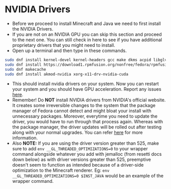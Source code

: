 # NVIDIA Drivers

- Before we proceed to install Minecraft and Java we need to first install the NVIDIA Drivers.
- If you are not on an NVIDIA GPU you can skip this section and proceed to the next one. You can still check in here to see if you have additional proprietary drivers that you might need to install.
- Open up a terminal and then type in these commands.
```bash
sudo dnf install kernel-devel kernel-headers gcc make dkms acpid libglvnd-glx libglvnd-opengl libglvnd-devel pkgconfig
sudo dnf install https://download1.rpmfusion.org/nonfree/fedora/rpmfusion-nonfree-release-$(rpm -E %fedora).noarch.rpm
sudo dnf makecache
sudo dnf install akmod-nvidia xorg-x11-drv-nvidia-cuda
```
- This should install nvidia drivers on your system. Now you can restart your system and you should have GPU acceleration. Report any issues [here](https://github.com/sathya-pramodh/linux-mcsr/issues).
- Remember! Do **NOT** install NVIDIA drivers from NVIDIA's official website. It creates some irreversible changes to the system that the package manager of Fedora cannot detect and might bloat your install with unnecessary packages. Moreover, everytime you need to update the driver, you would have to run through that process again. Whereas with the package manager, the driver updates will be rolled out after testing along with your normal upgrades. You can refer [here](https://forums.developer.nvidia.com/t/stop-asking-simple-users-to-install-the-unfriendly-run-file/48586) for more information.
- Also **NOTE:** If you are using the driver version greater than 525, make sure to add `env __GL_THREADED_OPTIMIZATIONS=0` to your wrapper command alongside whatever you add with jemalloc (from resetti docs down below) as with driver versions greater than 525, preemptive doesn't seem to function as intended because of a driver-side optimization to the Minecraft renderer. Eg: `env __GL_THREADED_OPTIMIZATIONS=0 $INST_JAVA` would be an example of the wrapper command.
